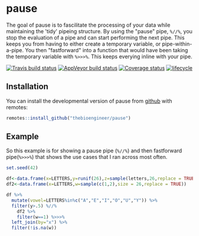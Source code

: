# pause

The goal of pause is to fascilitate the processing of your data while maintaining the 'tidy' pipeing structure. By using the "pause" pipe, `%//%`, you stop the evaluation of a pipe and can start performing the next pipe. This keeps you from having to either create a temporary variable, or pipe-within-a-pipe. You then "fastforward" into a function that would have been taking the temporary variable with `%>>>%`. This keeps everying inline with your pipe.

[![Travis build status](https://travis-ci.org/thebioengineer/pause.svg?branch=master)](https://travis-ci.org/thebioengineer/pause)
[![AppVeyor build status](https://ci.appveyor.com/api/projects/status/github/thebioengineer/pause?branch=master&svg=true)](https://ci.appveyor.com/project/thebioengineer/pause)
[![Coverage status](https://codecov.io/gh/thebioengineer/pause/branch/master/graph/badge.svg)](https://codecov.io/github/thebioengineer/pause?branch=master)
[![lifecycle](https://img.shields.io/badge/lifecycle-experimental-orange.svg)](https://www.tidyverse.org/lifecycle/#experimental)

## Installation

You can install the developmental version of pause from [github](https://github.com/thebioengineer/pause) with remotes:

``` r
remotes::install_github("thebioengineer/pause")
```

## Example

So this example is for showing a pause pipe (`%//%`) and then fastforward pipe(`%>>>%`) that shows the use cases that I ran across most often. 

``` r
set.seed(42)

df<-data.frame(x=LETTERS,y=runif(26),z=sample(letters,26,replace = TRUE))
df2<-data.frame(x=LETTERS,w=sample(c(1,2),size = 26,replace = TRUE))

df %>%
  mutate(vowel=LETTERS%in%c("A","E","I","O","U","Y")) %>%
  filter(y>.5) %//%
    df2 %>%
    filter(w==1) %>>>%
  left_join(by="x") %>%
  filter(!is.na(w))

```


